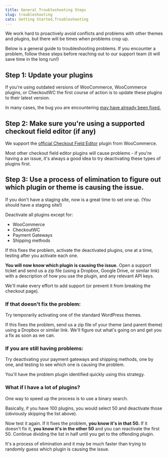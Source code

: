 ```yaml
---
title: General Troubleshooting Steps
slug: troubleshooting
cats: Getting Started,Troubleshooting
---
```


 We work hard to proactively avoid conflicts and problems with other themes and plugins, but there will be times when problems crop up.

 Below is a general guide to troubleshooting problems. If you encounter a problem, follow these steps before reaching out to our support team (it will save time in the long run!)

Step 1: Update your plugins
---------------------------

 If you're using outdated versions of WooCommerce, WooCommerce plugins, or CheckoutWC the first course of action is to update these plugins to their latest version.

 In many cases, the bug you are encountering [may have already been fixed.](https://kb.checkoutwc.com/article/50-change-log)

Step 2: Make sure you're using a supported checkout field editor (if any)
-------------------------------------------------------------------------

 We support the [official Checkout Field Editor](https://woocommerce.com/products/woocommerce-checkout-field-editor/) plugin from WooCommerce.

 Most other checkout field editor plugins will cause problems - if you're having a an issue, it's always a good idea to try deactivating these types of plugins first.

Step 3: Use a process of elimination to figure out which plugin or theme is causing the issue.
----------------------------------------------------------------------------------------------

 If you don't have a staging site, now is a great time to set one up. (You should have a staging site!)

 Deactivate all plugins except for:

- WooCommerce
- CheckoutWC
- Payment Gateways
- Shipping methods

 If this fixes the problem, activate the deactivated plugins, one at a time, testing after you activate each one.

 **You will now know which plugin is causing the issue.** Open a support ticket and send us a zip file (using a Dropbox, Google Drive, or similar link) with a description of how you use the plugin, and any relevant API keys.

 We'll make every effort to add support (or prevent it from breaking the checkout page).

###  **If that doesn't fix the problem:**

 Try temporarily activating one of the standard WordPress themes.

 If this fixes the problem, send us a zip file of your theme (and parent theme) using a Dropbox or similar link. We'll figure out what's going on and get you a fix as soon as we can.

###  **If you are still having problems:**

 Try deactivating your payment gateways and shipping methods, one by one, and testing to see which one is causing the problem.

 You'll have the problem plugin identified quickly using this strategy.

### What if I have a lot of plugins?

 One way to speed up the process is to use a binary search.

 Basically, if you have 100 plugins, you would select 50 and deactivate those (obviously skipping the list above).

 Now test it again. If it fixes the problem, **you know it's in that 50.** If it doesn't fix it, **you know it's in the other 50** and you can reactivate the first 50. Continue dividing the list in half until you get to the offending plugin.

 It's a process of elimination and it may be much faster than trying to randomly guess which plugin is causing the issue.